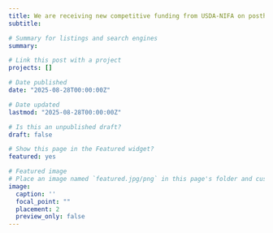 ```yaml
---
title: We are receiving new competitive funding from USDA-NIFA on postharvest automation technology development for green asparagus 👋👋.  Openinings are immediately available for PhD/MS. Contact me asap if you are interested.
subtitle: 

# Summary for listings and search engines
summary:

# Link this post with a project
projects: []

# Date published
date: "2025-08-28T00:00:00Z"

# Date updated
lastmod: "2025-08-28T00:00:00Z"

# Is this an unpublished draft?
draft: false

# Show this page in the Featured widget?
featured: yes

# Featured image
# Place an image named `featured.jpg/png` in this page's folder and customize its options here.
image:
  caption: ''
  focal_point: ""
  placement: 2
  preview_only: false
---
```


